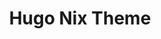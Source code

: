 ---
title: "Hugo Nix Theme"
description: "I have contributed to this project created Matus Namesny (LordMathis). This project is a theme for the Hugo static website generator. I contributed to the project by adding dropdown functionality for the navigation menu"
image: "/img/projects/hugo-nix.png"
links:
  - title: "Hugo Nix Theme"
    icon: github
    url: "https://github.com/LordMathis/hugo-theme-nix/"
  - title: My Nix Pull Request
    icon: github
    url: "https://github.com/LordMathis/hugo-theme-nix/pull/41"
type: personal
build:
  render: link
---